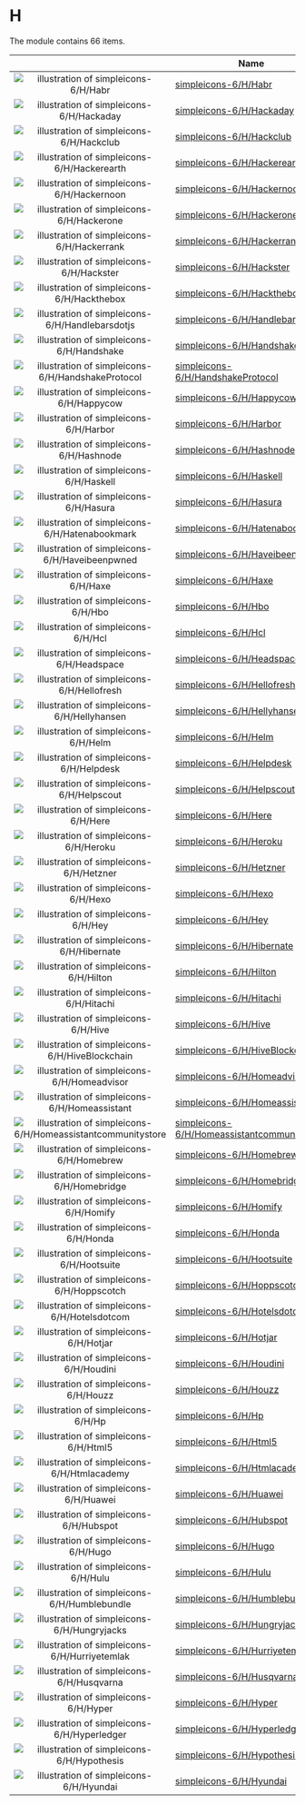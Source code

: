 # H

The module contains 66 items.



| |Name|
|:---:|---|
| ![illustration of simpleicons-6/H/Habr](../../simpleicons-6/H/Habr.png) | [simpleicons-6/H/Habr](../../simpleicons-6/H/Habr.md) |
| ![illustration of simpleicons-6/H/Hackaday](../../simpleicons-6/H/Hackaday.png) | [simpleicons-6/H/Hackaday](../../simpleicons-6/H/Hackaday.md) |
| ![illustration of simpleicons-6/H/Hackclub](../../simpleicons-6/H/Hackclub.png) | [simpleicons-6/H/Hackclub](../../simpleicons-6/H/Hackclub.md) |
| ![illustration of simpleicons-6/H/Hackerearth](../../simpleicons-6/H/Hackerearth.png) | [simpleicons-6/H/Hackerearth](../../simpleicons-6/H/Hackerearth.md) |
| ![illustration of simpleicons-6/H/Hackernoon](../../simpleicons-6/H/Hackernoon.png) | [simpleicons-6/H/Hackernoon](../../simpleicons-6/H/Hackernoon.md) |
| ![illustration of simpleicons-6/H/Hackerone](../../simpleicons-6/H/Hackerone.png) | [simpleicons-6/H/Hackerone](../../simpleicons-6/H/Hackerone.md) |
| ![illustration of simpleicons-6/H/Hackerrank](../../simpleicons-6/H/Hackerrank.png) | [simpleicons-6/H/Hackerrank](../../simpleicons-6/H/Hackerrank.md) |
| ![illustration of simpleicons-6/H/Hackster](../../simpleicons-6/H/Hackster.png) | [simpleicons-6/H/Hackster](../../simpleicons-6/H/Hackster.md) |
| ![illustration of simpleicons-6/H/Hackthebox](../../simpleicons-6/H/Hackthebox.png) | [simpleicons-6/H/Hackthebox](../../simpleicons-6/H/Hackthebox.md) |
| ![illustration of simpleicons-6/H/Handlebarsdotjs](../../simpleicons-6/H/Handlebarsdotjs.png) | [simpleicons-6/H/Handlebarsdotjs](../../simpleicons-6/H/Handlebarsdotjs.md) |
| ![illustration of simpleicons-6/H/Handshake](../../simpleicons-6/H/Handshake.png) | [simpleicons-6/H/Handshake](../../simpleicons-6/H/Handshake.md) |
| ![illustration of simpleicons-6/H/HandshakeProtocol](../../simpleicons-6/H/HandshakeProtocol.png) | [simpleicons-6/H/HandshakeProtocol](../../simpleicons-6/H/HandshakeProtocol.md) |
| ![illustration of simpleicons-6/H/Happycow](../../simpleicons-6/H/Happycow.png) | [simpleicons-6/H/Happycow](../../simpleicons-6/H/Happycow.md) |
| ![illustration of simpleicons-6/H/Harbor](../../simpleicons-6/H/Harbor.png) | [simpleicons-6/H/Harbor](../../simpleicons-6/H/Harbor.md) |
| ![illustration of simpleicons-6/H/Hashnode](../../simpleicons-6/H/Hashnode.png) | [simpleicons-6/H/Hashnode](../../simpleicons-6/H/Hashnode.md) |
| ![illustration of simpleicons-6/H/Haskell](../../simpleicons-6/H/Haskell.png) | [simpleicons-6/H/Haskell](../../simpleicons-6/H/Haskell.md) |
| ![illustration of simpleicons-6/H/Hasura](../../simpleicons-6/H/Hasura.png) | [simpleicons-6/H/Hasura](../../simpleicons-6/H/Hasura.md) |
| ![illustration of simpleicons-6/H/Hatenabookmark](../../simpleicons-6/H/Hatenabookmark.png) | [simpleicons-6/H/Hatenabookmark](../../simpleicons-6/H/Hatenabookmark.md) |
| ![illustration of simpleicons-6/H/Haveibeenpwned](../../simpleicons-6/H/Haveibeenpwned.png) | [simpleicons-6/H/Haveibeenpwned](../../simpleicons-6/H/Haveibeenpwned.md) |
| ![illustration of simpleicons-6/H/Haxe](../../simpleicons-6/H/Haxe.png) | [simpleicons-6/H/Haxe](../../simpleicons-6/H/Haxe.md) |
| ![illustration of simpleicons-6/H/Hbo](../../simpleicons-6/H/Hbo.png) | [simpleicons-6/H/Hbo](../../simpleicons-6/H/Hbo.md) |
| ![illustration of simpleicons-6/H/Hcl](../../simpleicons-6/H/Hcl.png) | [simpleicons-6/H/Hcl](../../simpleicons-6/H/Hcl.md) |
| ![illustration of simpleicons-6/H/Headspace](../../simpleicons-6/H/Headspace.png) | [simpleicons-6/H/Headspace](../../simpleicons-6/H/Headspace.md) |
| ![illustration of simpleicons-6/H/Hellofresh](../../simpleicons-6/H/Hellofresh.png) | [simpleicons-6/H/Hellofresh](../../simpleicons-6/H/Hellofresh.md) |
| ![illustration of simpleicons-6/H/Hellyhansen](../../simpleicons-6/H/Hellyhansen.png) | [simpleicons-6/H/Hellyhansen](../../simpleicons-6/H/Hellyhansen.md) |
| ![illustration of simpleicons-6/H/Helm](../../simpleicons-6/H/Helm.png) | [simpleicons-6/H/Helm](../../simpleicons-6/H/Helm.md) |
| ![illustration of simpleicons-6/H/Helpdesk](../../simpleicons-6/H/Helpdesk.png) | [simpleicons-6/H/Helpdesk](../../simpleicons-6/H/Helpdesk.md) |
| ![illustration of simpleicons-6/H/Helpscout](../../simpleicons-6/H/Helpscout.png) | [simpleicons-6/H/Helpscout](../../simpleicons-6/H/Helpscout.md) |
| ![illustration of simpleicons-6/H/Here](../../simpleicons-6/H/Here.png) | [simpleicons-6/H/Here](../../simpleicons-6/H/Here.md) |
| ![illustration of simpleicons-6/H/Heroku](../../simpleicons-6/H/Heroku.png) | [simpleicons-6/H/Heroku](../../simpleicons-6/H/Heroku.md) |
| ![illustration of simpleicons-6/H/Hetzner](../../simpleicons-6/H/Hetzner.png) | [simpleicons-6/H/Hetzner](../../simpleicons-6/H/Hetzner.md) |
| ![illustration of simpleicons-6/H/Hexo](../../simpleicons-6/H/Hexo.png) | [simpleicons-6/H/Hexo](../../simpleicons-6/H/Hexo.md) |
| ![illustration of simpleicons-6/H/Hey](../../simpleicons-6/H/Hey.png) | [simpleicons-6/H/Hey](../../simpleicons-6/H/Hey.md) |
| ![illustration of simpleicons-6/H/Hibernate](../../simpleicons-6/H/Hibernate.png) | [simpleicons-6/H/Hibernate](../../simpleicons-6/H/Hibernate.md) |
| ![illustration of simpleicons-6/H/Hilton](../../simpleicons-6/H/Hilton.png) | [simpleicons-6/H/Hilton](../../simpleicons-6/H/Hilton.md) |
| ![illustration of simpleicons-6/H/Hitachi](../../simpleicons-6/H/Hitachi.png) | [simpleicons-6/H/Hitachi](../../simpleicons-6/H/Hitachi.md) |
| ![illustration of simpleicons-6/H/Hive](../../simpleicons-6/H/Hive.png) | [simpleicons-6/H/Hive](../../simpleicons-6/H/Hive.md) |
| ![illustration of simpleicons-6/H/HiveBlockchain](../../simpleicons-6/H/HiveBlockchain.png) | [simpleicons-6/H/HiveBlockchain](../../simpleicons-6/H/HiveBlockchain.md) |
| ![illustration of simpleicons-6/H/Homeadvisor](../../simpleicons-6/H/Homeadvisor.png) | [simpleicons-6/H/Homeadvisor](../../simpleicons-6/H/Homeadvisor.md) |
| ![illustration of simpleicons-6/H/Homeassistant](../../simpleicons-6/H/Homeassistant.png) | [simpleicons-6/H/Homeassistant](../../simpleicons-6/H/Homeassistant.md) |
| ![illustration of simpleicons-6/H/Homeassistantcommunitystore](../../simpleicons-6/H/Homeassistantcommunitystore.png) | [simpleicons-6/H/Homeassistantcommunitystore](../../simpleicons-6/H/Homeassistantcommunitystore.md) |
| ![illustration of simpleicons-6/H/Homebrew](../../simpleicons-6/H/Homebrew.png) | [simpleicons-6/H/Homebrew](../../simpleicons-6/H/Homebrew.md) |
| ![illustration of simpleicons-6/H/Homebridge](../../simpleicons-6/H/Homebridge.png) | [simpleicons-6/H/Homebridge](../../simpleicons-6/H/Homebridge.md) |
| ![illustration of simpleicons-6/H/Homify](../../simpleicons-6/H/Homify.png) | [simpleicons-6/H/Homify](../../simpleicons-6/H/Homify.md) |
| ![illustration of simpleicons-6/H/Honda](../../simpleicons-6/H/Honda.png) | [simpleicons-6/H/Honda](../../simpleicons-6/H/Honda.md) |
| ![illustration of simpleicons-6/H/Hootsuite](../../simpleicons-6/H/Hootsuite.png) | [simpleicons-6/H/Hootsuite](../../simpleicons-6/H/Hootsuite.md) |
| ![illustration of simpleicons-6/H/Hoppscotch](../../simpleicons-6/H/Hoppscotch.png) | [simpleicons-6/H/Hoppscotch](../../simpleicons-6/H/Hoppscotch.md) |
| ![illustration of simpleicons-6/H/Hotelsdotcom](../../simpleicons-6/H/Hotelsdotcom.png) | [simpleicons-6/H/Hotelsdotcom](../../simpleicons-6/H/Hotelsdotcom.md) |
| ![illustration of simpleicons-6/H/Hotjar](../../simpleicons-6/H/Hotjar.png) | [simpleicons-6/H/Hotjar](../../simpleicons-6/H/Hotjar.md) |
| ![illustration of simpleicons-6/H/Houdini](../../simpleicons-6/H/Houdini.png) | [simpleicons-6/H/Houdini](../../simpleicons-6/H/Houdini.md) |
| ![illustration of simpleicons-6/H/Houzz](../../simpleicons-6/H/Houzz.png) | [simpleicons-6/H/Houzz](../../simpleicons-6/H/Houzz.md) |
| ![illustration of simpleicons-6/H/Hp](../../simpleicons-6/H/Hp.png) | [simpleicons-6/H/Hp](../../simpleicons-6/H/Hp.md) |
| ![illustration of simpleicons-6/H/Html5](../../simpleicons-6/H/Html5.png) | [simpleicons-6/H/Html5](../../simpleicons-6/H/Html5.md) |
| ![illustration of simpleicons-6/H/Htmlacademy](../../simpleicons-6/H/Htmlacademy.png) | [simpleicons-6/H/Htmlacademy](../../simpleicons-6/H/Htmlacademy.md) |
| ![illustration of simpleicons-6/H/Huawei](../../simpleicons-6/H/Huawei.png) | [simpleicons-6/H/Huawei](../../simpleicons-6/H/Huawei.md) |
| ![illustration of simpleicons-6/H/Hubspot](../../simpleicons-6/H/Hubspot.png) | [simpleicons-6/H/Hubspot](../../simpleicons-6/H/Hubspot.md) |
| ![illustration of simpleicons-6/H/Hugo](../../simpleicons-6/H/Hugo.png) | [simpleicons-6/H/Hugo](../../simpleicons-6/H/Hugo.md) |
| ![illustration of simpleicons-6/H/Hulu](../../simpleicons-6/H/Hulu.png) | [simpleicons-6/H/Hulu](../../simpleicons-6/H/Hulu.md) |
| ![illustration of simpleicons-6/H/Humblebundle](../../simpleicons-6/H/Humblebundle.png) | [simpleicons-6/H/Humblebundle](../../simpleicons-6/H/Humblebundle.md) |
| ![illustration of simpleicons-6/H/Hungryjacks](../../simpleicons-6/H/Hungryjacks.png) | [simpleicons-6/H/Hungryjacks](../../simpleicons-6/H/Hungryjacks.md) |
| ![illustration of simpleicons-6/H/Hurriyetemlak](../../simpleicons-6/H/Hurriyetemlak.png) | [simpleicons-6/H/Hurriyetemlak](../../simpleicons-6/H/Hurriyetemlak.md) |
| ![illustration of simpleicons-6/H/Husqvarna](../../simpleicons-6/H/Husqvarna.png) | [simpleicons-6/H/Husqvarna](../../simpleicons-6/H/Husqvarna.md) |
| ![illustration of simpleicons-6/H/Hyper](../../simpleicons-6/H/Hyper.png) | [simpleicons-6/H/Hyper](../../simpleicons-6/H/Hyper.md) |
| ![illustration of simpleicons-6/H/Hyperledger](../../simpleicons-6/H/Hyperledger.png) | [simpleicons-6/H/Hyperledger](../../simpleicons-6/H/Hyperledger.md) |
| ![illustration of simpleicons-6/H/Hypothesis](../../simpleicons-6/H/Hypothesis.png) | [simpleicons-6/H/Hypothesis](../../simpleicons-6/H/Hypothesis.md) |
| ![illustration of simpleicons-6/H/Hyundai](../../simpleicons-6/H/Hyundai.png) | [simpleicons-6/H/Hyundai](../../simpleicons-6/H/Hyundai.md) |



